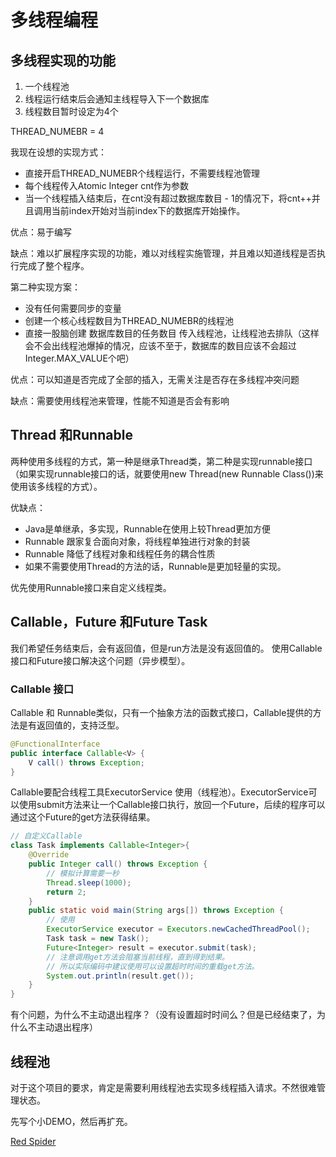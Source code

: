 # 多线程编程

## 多线程实现的功能

1. 一个线程池
2. 线程运行结束后会通知主线程导入下一个数据库
3. 线程数目暂时设定为4个

THREAD_NUMEBR = 4

我现在设想的实现方式：

- 直接开启THREAD_NUMEBR个线程运行，不需要线程池管理
- 每个线程传入Atomic Integer cnt作为参数
- 当一个线程插入结束后，在cnt没有超过数据库数目 - 1的情况下，将cnt++并且调用当前index开始对当前index下的数据库开始操作。

优点：易于编写

缺点：难以扩展程序实现的功能，难以对线程实施管理，并且难以知道线程是否执行完成了整个程序。

第二种实现方案：

- 没有任何需要同步的变量
- 创建一个核心线程数目为THREAD_NUMEBR的线程池
- 直接一股脑创建 数据库数目的任务数目 传入线程池，让线程池去排队（这样会不会出线程池爆掉的情况，应该不至于，数据库的数目应该不会超过Integer.MAX_VALUE个吧）

优点：可以知道是否完成了全部的插入，无需关注是否存在多线程冲突问题

缺点：需要使用线程池来管理，性能不知道是否会有影响

## Thread 和Runnable

两种使用多线程的方式，第一种是继承Thread类，第二种是实现runnable接口（如果实现runnable接口的话，就要使用new Thread(new Runnable Class())来使用该多线程的方式）。

优缺点：

- Java是单继承，多实现，Runnable在使用上较Thread更加方便
- Runnable 跟家复合面向对象，将线程单独进行对象的封装
- Runnable 降低了线程对象和线程任务的耦合性质
- 如果不需要使用Thread的方法的话，Runnable是更加轻量的实现。

优先使用Runnable接口来自定义线程类。

## Callable，Future 和Future Task

我们希望任务结束后，会有返回值，但是run方法是没有返回值的。 使用Callable接口和Future接口解决这个问题（异步模型）。

### Callable 接口

Callable 和 Runnable类似，只有一个抽象方法的函数式接口，Callable提供的方法是有返回值的，支持泛型。

```java
@FunctionalInterface
public interface Callable<V> {
    V call() throws Exception;
}
```

Callable要配合线程工具ExecutorService 使用（线程池）。ExecutorService可以使用submit方法来让一个Callable接口执行，放回一个Future，后续的程序可以通过这个Future的get方法获得结果。

```java
// 自定义Callable
class Task implements Callable<Integer>{
    @Override
    public Integer call() throws Exception {
        // 模拟计算需要一秒
        Thread.sleep(1000);
        return 2;
    }
    public static void main(String args[]) throws Exception {
        // 使用
        ExecutorService executor = Executors.newCachedThreadPool();
        Task task = new Task();
        Future<Integer> result = executor.submit(task);
        // 注意调用get方法会阻塞当前线程，直到得到结果。
        // 所以实际编码中建议使用可以设置超时时间的重载get方法。
        System.out.println(result.get()); 
    }
}
```

有个问题，为什么不主动退出程序？（没有设置超时时间么？但是已经结束了，为什么不主动退出程序）



## 线程池

对于这个项目的要求，肯定是需要利用线程池去实现多线程插入请求。不然很难管理状态。

先写个小DEMO，然后再扩充。

[Red Spider](http://concurrent.redspider.group/article/01/2.html)